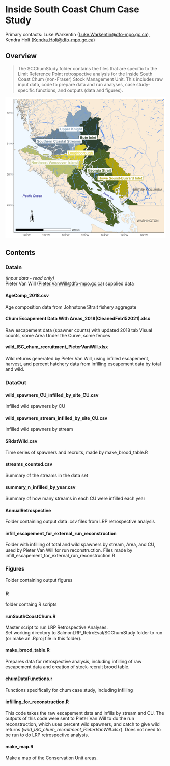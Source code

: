# Inside South Coast Chum Case Study

Primary contacts: Luke Warkentin (Luke.Warkentin@dfo-mpo.gc.ca), Kendra Holt (Kendra.Holt@dfo-mpo.gc.ca)

## Overview

> The SCChumStudy folder contains the files that are specific to the Limit Reference Point retrospective analysis for the Inside South Coast Chum (non-Fraser) Stock Management Unit. This includes raw input data, code to prepare data and run analyses, case study-specific functions, and outputs (data and figures). 

![The seven Conservation Units that make up the Inside South Coast Chum Stock Management Unit](./Figures/fig_chum_CU_map.png)

## Contents

### DataIn  
_(input data - read only)_  
Pieter Van Will (Pieter.VanWill@dfo-mpo.gc.ca) supplied data

#### AgeComp_2018.csv  
Age composition data from Johnstone Strait fishery aggregate

#### Chum Escapement Data With Areas_2018(CleanedFeb152021).xlsx  
Raw escapement data (spawner counts) with updated 2018 tab
Visual counts, some Area Under the Curve, some fences

#### wild_ISC_chum_recruitment_PieterVanWill.xlsx   
Wild returns generated by Pieter Van Will, using infilled escapement, harvest, and percent hatchery data from infilling escapement data by total and wild.

### DataOut

#### wild_spawners_CU_infilled_by_site_CU.csv  
Infilled wild spawners by CU

#### wild_spawners_stream_infilled_by_site_CU.csv  
Infilled wild spawners by stream

#### SRdatWild.csv  
Time series of spawners and recruits, made by make_brood_table.R

#### streams_counted.csv  
Summary of the streams in the data set

#### summary_n_infilled_by_year.csv  
Summary of how many streams in each CU were infilled each year

#### AnnualRetrospective  
Folder containing output data .csv files from LRP retrospective analysis

#### infill_escapement_for_external_run_reconstruction  
Folder with infilling of total and wild spawners by stream, Area, and CU, used by Pieter Van Will for run reconstruction. Files made by infill_escapement_for_external_run_reconstruction.R

### Figures  
Folder containing output figures

### R
folder containg R scripts

#### runSouthCoastChum.R
Master script to run LRP Retrospective Analyses.  
Set working directory to SalmonLRP_RetroEval/SCChumStudy folder to run (or make an .Rproj file in this folder).

#### make_brood_table.R
Prepares data for retrospective analysis, including infilling of raw escapement data and creation of stock-recruit brood table. 

#### chumDataFunctions.r
Functions specifically for chum case study, including infilling

#### infilling_for_reconstruction.R
This code takes the raw escapement data and infills by stream and CU. The outputs of this code were sent to Pieter Van Will to do the run reconstruction, which uses percent wild spawners, and catch to give wild returns (*wild_ISC_chum_recruitment_PieterVanWill.xlsx*). Does not need to be run to do LRP retrospective analysis.

#### make_map.R
Make a map of the Conservation Unit areas.




